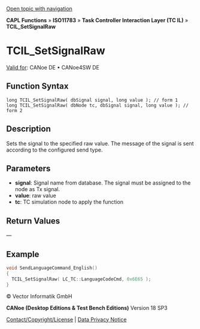 [Open topic with navigation](../../../../../../CANoeDEFamily.htm#Topics/CAPLFunctions/ISO11783/ISOInteractionLayerTC/Functions/CAPLfunctionIso11783TCILSetSignalRaw.md)

**CAPL Functions** » **ISO11783** » **Task Controller Interaction Layer (TC IL)** » **TCIL_SetSignalRaw**

# TCIL_SetSignalRaw

[Valid for](../../../../Shared/FeatureAvailability.md): CANoe DE • CANoe4SW DE

## Function Syntax

```plaintext
long TCIL_SetSignalRaw( dbSignal signal, long value ); // form 1
long TCIL_SetSignalRaw( dbNode tc, dbSignal signal, long value ); // form 2
```

## Description

Sets the signal to the specified raw value. The message of the signal is sent according to the configured send type.

## Parameters

- **signal**: Signal name from database. The signal must be assigned to the node as Tx signal.
- **value**: raw value
- **tc**: TC simulation node to apply the function

## Return Values

—

## Example

```c
void SendLanguageCommand_English()
{
  TCIL_SetSignalRaw( LC_TC::LanguageCodeCmd, 0x6E65 );
}
```

© Vector Informatik GmbH

**CANoe (Desktop Editions & Test Bench Editions)** Version 18 SP3

[Contact/Copyright/License](../../../../Shared/ContactCopyrightLicense.md) | [Data Privacy Notice](https://www.vector.com/int/en/company/get-info/privacy-policy/)
